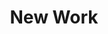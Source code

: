 ---
title: New Work
description_markdown: >-
  Selected work available now. &nbsp; Bowls numbered DR/B5 and B6 are available
  at Contemporary Ceramics, Russell Square, London.
  &nbsp;[https://www.contemporaryceramics.uk](https://www.contemporaryceramics.uk)&nbsp;
  &nbsp;for details. &nbsp; All other &nbsp;new work is available from my
  studio.


  Please open thumbnails for expanded view and details including price.


  If you would like further information please see the [Contact](/contact) page.
_gallery_date: 2016-05-01 00:00:00
permalink: /gallery/new-work/
main_image_path:
images:
  - image_path: /uploads/img-6466.JPG
    image_title: 'DR/B5  Bowl. '
    image_description: >-
      DR/B5 Bowl. Height: 15.5 cm. This piece available from Contemporary
      Ceramics Centre, London, UK
  - image_path: /uploads/img-6467.JPG
    image_title: DR/B5 View 2
    image_description: DR/B5 View 2
  - image_path: /uploads/img-6463.JPG
    image_title: DR/B6 Bowl
    image_description: >-
      DR/B6 Bowl. Height: 18 cm. This piece available from Contemporary Ceramics
      Centre, London, UK
  - image_path: /uploads/img-6462.JPG
    image_title: DR/B6 View 2
    image_description: DR/B6 View 2
  - image_path: /uploads/img-6473.JPG
    image_title: DR/B2  Bowl
    image_description: 'DR/B2 Bowl. Height:12.5 cm. Price: £450.00'
  - image_path: /uploads/img-6472.JPG
    image_title: DR/B2 View 2
    image_description: DR/B2 View 2
  - image_path: /uploads/img-6433-1.JPG
    image_title: DR/B17  Small Bowl Floating Seeds
    image_description: >-
      DR/B17. Terra-sigillata Small Bowl. 'Floating Seeds'  Height: 14 cm. Price
      in GBP: £350.00
  - image_path: /uploads/img-6435-1.JPG
    image_title: DR/B17  Small Bowl  View 2
    image_description: DR/B17 Terra-sigillata Small Bowl View 2
  - image_path: /uploads/img-5750.jpg
    image_title: DR/A4  Deep Bowl  'Sun, Moon and Stars'
    image_description: >-
      Terra-sigillata Deep Bowl: 'Sun, Moon and Stars'. Mottled interior.
      Height: 22 cm.

      Diameter across the rim: 19.5 cm. Price in GBP: £1950.00
  - image_path: /uploads/img-5751.jpg
    image_title: DR/A4  'Sun, Moon and Stars' View 2
    image_description: Terra-sigillata Deep Bowl. 'Sun, Moon and Stars'  View  2
display_title: true
cols: 2
_options:
  image_path:
    width: '1200'
    height: '1200'
    resize_style: contain
    mime_type: image/jpeg
  main_image_path:
    width: '1200'
    height: '800'
    resize_style: contain
    mime_type: image/jpeg
_comments:
  title: Gallery title
  permalink: Be careful editing this
  main_image_path: Image used to represent your gallery
  images: Add and edit your gallery images here
  image_description: May only be used in the close up of an image
---